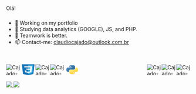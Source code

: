 ### 
Olá! 
###


- 🔭 Working on my portfolio
- 🌱 Studying data analytics (GOOGLE), JS, and  PHP. 
- 👯 Teamwork is  better. 
- 📫 Contact-me: claudiocajado@outlook.com.br
##
<!-- <div align="center">
  <a href="https://github.com/Cajado-R">
  <img height="161" src="https://github-readme-stats.vercel.app/api?username=Cajado-R&show_icons=true&theme=highcontrast&include_all_commits=true&count_private=true"/>
  <img height="161" src="https://github-readme-stats.vercel.app/api/top-langs/?username=Cajado-R&layout=compact&langs_count=10&theme=highcontrast"/>          
</div> -->

<div style="display: inline_block", padding="10px"><br>
  <!-- Linguagens --> 
  <img align="left" alt="Cajado-HTML" height="30" width="40"  src="https://cdn.jsdelivr.net/gh/devicons/devicon/icons/html5/html5-original-wordmark.svg"/>
  <img align="left" alt="Cajado-CSS" height="30" width="40" src="https://raw.githubusercontent.com/devicons/devicon/master/icons/css3/css3-original.svg">
  <img align="left" alt="Cajado-PHP" height="30" width="40" src="https://cdn.jsdelivr.net/gh/devicons/devicon/icons/php/php-plain.svg">
  <img align="left" alt="Cajado-JS" height="30" width="40" src="https://cdn.jsdelivr.net/gh/devicons/devicon/icons/javascript/javascript-plain.svg">
  <img align="left" alt="Cajado-PYTHON" height="30" width="40" src="https://raw.githubusercontent.com/devicons/devicon/master/icons/python/python-original.svg">

  <!-- Tudo que não é linguagem. -->
  <img align="right" alt="Cajado-GIMP" height="30" width="40" src="https://cdn.jsdelivr.net/gh/devicons/devicon/icons/gimp/gimp-original.svg">
  <img align="right" alt="Cajado-PHOTOSHOP" height="30" width="40" src="https://cdn.jsdelivr.net/gh/devicons/devicon/icons/photoshop/photoshop-plain.svg">
  <img align="right" alt="Cajado-VSCODE" height="30" width="40" src="https://cdn.jsdelivr.net/gh/devicons/devicon/icons/vscode/vscode-original-wordmark.svg">
</div> <br>
  
  ##  
  <div> 
  <a  target="_blank" href="https://www.instagram.com/c_dinhoo/"> <img src="https://img.shields.io/badge/-Instagram-%23E4405F?style=for-the-badge&logo=instagram&logoColor=white"> </a>
   <a target="_blank" href="mailto:cajadoclaudio11@gmail.com"> <img src="https://img.shields.io/badge/-Gmail-%23333?style=for-the-badge&logo=gmail&logoColor=white" ></a>
</div>
  
 <!--![Snake animation](https://github.com/Cajado-R/Cajado-R/blob/output/github-contribution-grid-snake.svg) -->
